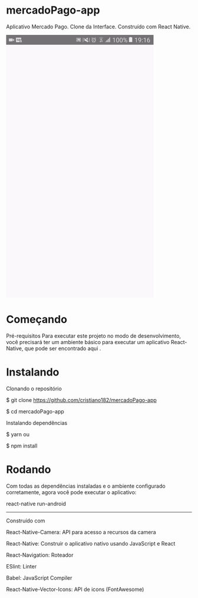 # mercadoPago-app
Aplicativo Mercado Pago. Clone da Interface. Construído com React Native.

<img src="https://github.com/cristiano182/mercadoPago-app/blob/master/preview.gif" alt="preview" width="400"/>

# Começando
Pré-requisitos Para executar este projeto no modo de desenvolvimento, 
você precisará ter um ambiente básico para executar um aplicativo React-Native, que pode ser encontrado aqui .

# Instalando
Clonando o repositório

$ git clone https://github.com/cristiano182/mercadoPago-app

$ cd mercadoPago-app

Instalando dependências

$ yarn ou

$ npm install


# Rodando

Com todas as dependências instaladas e o ambiente configurado corretamente, agora você pode executar o aplicativo:

react-native run-android

----------
Construído com


React-Native-Camera:  API para acesso a recursos da camera

React-Native:  Construir o aplicativo nativo usando JavaScript e React

React-Navigation: Roteador

ESlint:  Linter

Babel: JavaScript Compiler

React-Native-Vector-Icons: API de icons (FontAwesome)
   

